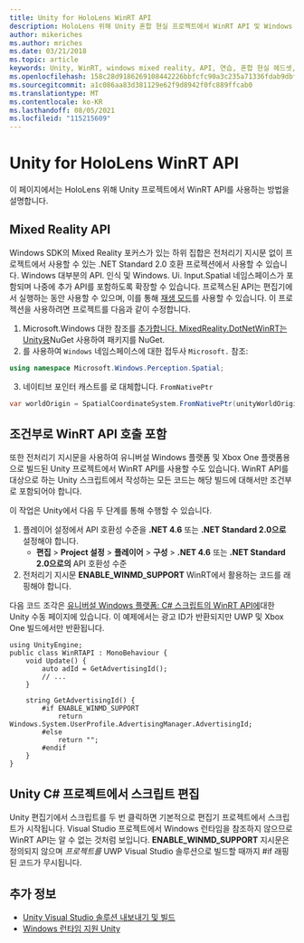 ```yaml
---
title: Unity for HoloLens WinRT API
description: HoloLens 위해 Unity 혼합 현실 프로젝트에서 WinRT API 및 Windows 네임스페이스를 사용하는 방법을 간결하게 파악합니다.
author: mikeriches
ms.author: mriches
ms.date: 03/21/2018
ms.topic: article
keywords: Unity, WinRT, windows mixed reality, API, 연습, 혼합 현실 헤드셋, windows mixed reality 헤드셋, 가상 현실 헤드셋, Mixed Reality API
ms.openlocfilehash: 158c28d9186269108442226bbfcfc90a3c235a71336fdab9dbf9eadc21a309a1
ms.sourcegitcommit: a1c086aa83d381129e62f9d8942f0fc889ffcab0
ms.translationtype: MT
ms.contentlocale: ko-KR
ms.lasthandoff: 08/05/2021
ms.locfileid: "115215609"
---
```

# <a name="winrt-apis-with-unity-for-hololens"></a>Unity for HoloLens WinRT API

이 페이지에서는 HoloLens 위해 Unity 프로젝트에서 WinRT API를 사용하는 방법을 설명합니다.

## <a name="mixed-reality-apis"></a>Mixed Reality API

Windows SDK의 Mixed Reality 포커스가 있는 하위 집합은 전처리기 지시문 없이 프로젝트에서 사용할 수 있는 .NET Standard 2.0 호환 프로젝션에서 사용할 수 있습니다. Windows 대부분의 API. 인식 및 Windows. Ui. Input.Spatial 네임스페이스가 포함되며 나중에 추가 API를 포함하도록 확장할 수 있습니다. 프로젝스된 API는 편집기에서 실행하는 동안 사용할 수 있으며, 이를 통해 [재생 모드](/windows/mixed-reality/unity-play-mode)를 사용할 수 있습니다. 이 프로젝션을 사용하려면 프로젝트를 다음과 같이 수정합니다.

1) Microsoft.Windows 대한 참조를 [추가합니다. MixedReality.DotNetWinRT는](https://www.nuget.org/packages/Microsoft.Windows.MixedReality.DotNetWinRT) [Unity용](https://github.com/GlitchEnzo/NuGetForUnity)NuGet 사용하여 패키지를 NuGet.
2) 를 사용하여 `Windows` 네임스페이스에 대한 접두사 `Microsoft.` 참조:
```cs
using namespace Microsoft.Windows.Perception.Spatial;
```
3) 네이티브 포인터 캐스트를 로 대체합니다. `FromNativePtr`
```cs
var worldOrigin = SpatialCoordinateSystem.FromNativePtr(unityWorldOriginPtr);
```

## <a name="conditionally-include-winrt-api-calls"></a>조건부로 WinRT API 호출 포함

또한 전처리기 지시문을 사용하여 유니버설 Windows 플랫폼 및 Xbox One 플랫폼용으로 빌드된 Unity 프로젝트에서 WinRT API를 사용할 수도 있습니다. WinRT API를 대상으로 하는 Unity 스크립트에서 작성하는 모든 코드는 해당 빌드에 대해서만 조건부로 포함되어야 합니다. 

이 작업은 Unity에서 다음 두 단계를 통해 수행할 수 있습니다.
1) 플레이어 설정에서 API 호환성 수준을 **.NET 4.6** 또는 **.NET Standard 2.0으로** 설정해야 합니다.
    - **편집**  >  **Project 설정**  >  **플레이어**  >  **구성**  >  **.NET 4.6** 또는 **.NET Standard 2.0으로의** API 호환성 수준 
2) 전처리기 지시문 **ENABLE_WINMD_SUPPORT** WinRT에서 활용하는 코드를 래핑해야 합니다.

다음 코드 조각은 [유니버설 Windows 플랫폼: C# 스크립트의 WinRT API에](https://docs.unity3d.com/Manual/windowsstore-scripts.html)대한 Unity 수동 페이지에 있습니다. 이 예제에서는 광고 ID가 반환되지만 UWP 및 Xbox One 빌드에서만 반환됩니다.

```
using UnityEngine;
public class WinRTAPI : MonoBehaviour {
    void Update() {
        auto adId = GetAdvertisingId();
        // ...
    }

    string GetAdvertisingId() {
        #if ENABLE_WINMD_SUPPORT
            return Windows.System.UserProfile.AdvertisingManager.AdvertisingId;
        #else
            return "";
        #endif
    }
}
```

## <a name="edit-your-scripts-in-a-unity-c-project"></a>Unity C# 프로젝트에서 스크립트 편집

Unity 편집기에서 스크립트를 두 번 클릭하면 기본적으로 편집기 프로젝트에서 스크립트가 시작됩니다. Visual Studio 프로젝트에서 Windows 런타임을 참조하지 않으므로 WinRT API는 알 수 없는 것처럼 보입니다. **ENABLE_WINMD_SUPPORT** 지시문은 정의되지 않으며 *프로젝트를* UWP Visual Studio 솔루션으로 빌드할 때까지 #if 래핑된 코드가 무시됩니다.

## <a name="see-also"></a>추가 정보
* [Unity Visual Studio 솔루션 내보내기 및 빌드](exporting-and-building-a-unity-visual-studio-solution.md)
* [Windows 런타임 지원 Unity](https://docs.unity3d.com/Manual/IL2CPP-WindowsRuntimeSupport.html)